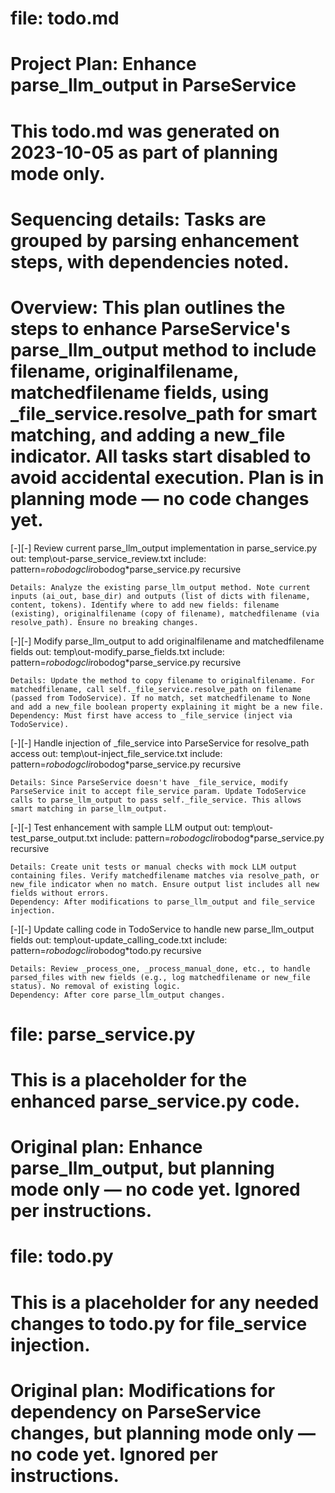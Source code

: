 # file: todo.md

# Project Plan: Enhance parse_llm_output in ParseService
# This todo.md was generated on 2023-10-05 as part of planning mode only.
# Sequencing details: Tasks are grouped by parsing enhancement steps, with dependencies noted.
# Overview: This plan outlines the steps to enhance ParseService's parse_llm_output method to include filename, originalfilename, matchedfilename fields, using _file_service.resolve_path for smart matching, and adding a new_file indicator. All tasks start disabled to avoid accidental execution. Plan is in planning mode — no code changes yet.

[-][-] Review current parse_llm_output implementation in parse_service.py
  out: temp\out-parse_service_review.txt
  include: pattern=*robodogcli*robodog*parse_service.py recursive
  ```knowledge
  Details: Analyze the existing parse_llm_output method. Note current inputs (ai_out, base_dir) and outputs (list of dicts with filename, content, tokens). Identify where to add new fields: filename (existing), originalfilename (copy of filename), matchedfilename (via resolve_path). Ensure no breaking changes.
  ```

[-][-] Modify parse_llm_output to add originalfilename and matchedfilename fields
  out: temp\out-modify_parse_fields.txt
  include: pattern=*robodogcli*robodog*parse_service.py recursive
  ```knowledge
  Details: Update the method to copy filename to originalfilename. For matchedfilename, call self._file_service.resolve_path on filename (passed from TodoService). If no match, set matchedfilename to None and add a new_file boolean property explaining it might be a new file.
  Dependency: Must first have access to _file_service (inject via TodoService).
  ```

[-][-] Handle injection of _file_service into ParseService for resolve_path access
  out: temp\out-inject_file_service.txt
  include: pattern=*robodogcli*robodog*parse_service.py recursive
  ```knowledge
  Details: Since ParseService doesn't have _file_service, modify ParseService init to accept file_service param. Update TodoService calls to parse_llm_output to pass self._file_service. This allows smart matching in parse_llm_output.
  ```

[-][-] Test enhancement with sample LLM output
  out: temp\out-test_parse_output.txt
  include: pattern=*robodogcli*robodog*parse_service.py recursive
  ```knowledge
  Details: Create unit tests or manual checks with mock LLM output containing files. Verify matchedfilename matches via resolve_path, or new_file indicator when no match. Ensure output list includes all new fields without errors.
  Dependency: After modifications to parse_llm_output and file_service injection.
  ```

[-][-] Update calling code in TodoService to handle new parse_llm_output fields
  out: temp\out-update_calling_code.txt
  include: pattern=*robodogcli*robodog*todo.py recursive
  ```knowledge
  Details: Review _process_one, _process_manual_done, etc., to handle parsed_files with new fields (e.g., log matchedfilename or new_file status). No removal of existing logic.
  Dependency: After core parse_llm_output changes.
  ```

# file: parse_service.py

# This is a placeholder for the enhanced parse_service.py code.
# Original plan: Enhance parse_llm_output, but planning mode only — no code yet. Ignored per instructions. 

# file: todo.py

# This is a placeholder for any needed changes to todo.py for file_service injection.
# Original plan: Modifications for dependency on ParseService changes, but planning mode only — no code yet. Ignored per instructions.